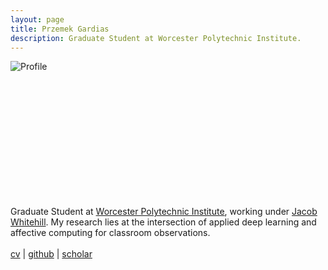 ```yaml
---
layout: page
title: Przemek Gardias
description: Graduate Student at Worcester Polytechnic Institute.
---
```


<div class="fp" markdown=0>
	<div class="circletag" style="width: 13rem; height: 13rem; flex: 0 0 13rem;">
		<img src="{{ site.url }}/assets/profile.jp2" alt="Profile">
	</div>
	<p style="margin: 1.5rem 0; flex: 1 1 40%">
		Graduate Student at <a href="https://web.cs.wpi.edu/">Worcester Polytechnic Institute</a>, working under <a href="https://users.wpi.edu/~jrwhitehill/">Jacob Whitehill</a>. My research lies at the intersection of applied deep learning and affective computing for classroom observations.
		<br>
		<br>
		<a href="{{ site.baseurl }}/pdf/cv.pdf">cv</a> | <a href="https://github.com/pgardias">github</a> | <a href="https://scholar.google.com/citations?user=LpoiVbkAAAAJ">scholar</a>
	</p>
</div>